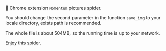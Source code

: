 :whale: Chrome extension `Momentum` pictures spider.

You should change the second parameter in the function `save_img` to your locale directory, exists path is recommended.

The whole file is about 504MB, so the running time is up to your network.

Enjoy this spider.

